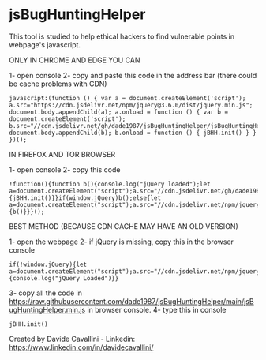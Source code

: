 # jsBugHuntingHelper
This tool is studied to help ethical hackers to find vulnerable points in webpage's javascript.


ONLY IN CHROME AND EDGE YOU CAN

1- open console
2- copy and paste this code in the address bar (there could be cache problems with CDN)
```
javascript:(function () { var a = document.createElement('script'); a.src="https://cdn.jsdelivr.net/npm/jquery@3.6.0/dist/jquery.min.js"; document.body.appendChild(a); a.onload = function () { var b = document.createElement('script'); b.src="//cdn.jsdelivr.net/gh/dade1987/jsBugHuntingHelper/jsBugHuntingHelper.min.js"; document.body.appendChild(b); b.onload = function () { jBHH.init() } } })();
```

IN FIREFOX AND TOR BROWSER


1- open console
2- copy this code
```
!function(){function b(){console.log("jQuery loaded");let a=document.createElement("script");a.src="//cdn.jsdelivr.net/gh/dade1987/jsBugHuntingHelper/jsBugHuntingHelper.min.js",document.body.appendChild(a),a.onload=function(){jBHH.init()}}if(window.jQuery)b();else{let a=document.createElement("script");a.src="//cdn.jsdelivr.net/npm/jquery@3.6.0/dist/jquery.min.js",document.body.appendChild(a),a.onload=function(){b()}}}();
```

BEST METHOD (BECAUSE CDN CACHE MAY HAVE AN OLD VERSION)

1- open the webpage
2- if jQuery is missing, copy this in the browser console
```
if(!window.jQuery){let a=document.createElement("script");a.src="//cdn.jsdelivr.net/npm/jquery@3.6.0/dist/jquery.min.js",document.body.appendChild(a),a.onload=function(){console.log("jQuery Loaded")}}
```
3- copy all the code in https://raw.githubusercontent.com/dade1987/jsBugHuntingHelper/main/jsBugHuntingHelper.min.js in browser console.
4- type this in console
```
jBHH.init()
```

Created by Davide Cavallini - Linkedin: https://www.linkedin.com/in/davidecavallini/